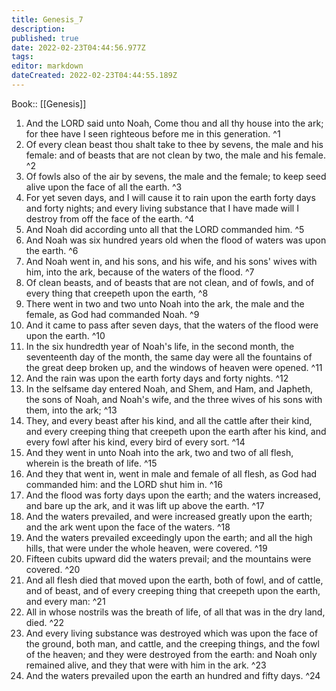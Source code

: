 ```yaml
---
title: Genesis_7
description: 
published: true
date: 2022-02-23T04:44:56.977Z
tags: 
editor: markdown
dateCreated: 2022-02-23T04:44:55.189Z
---
```


 Book:: [[Genesis]]
 1. And the LORD said unto Noah, Come thou and all thy house into the ark; for thee have I seen righteous before me in this generation. ^1
 2. Of every clean beast thou shalt take to thee by sevens, the male and his female: and of beasts that are not clean by two, the male and his female. ^2
 3. Of fowls also of the air by sevens, the male and the female; to keep seed alive upon the face of all the earth. ^3
 4. For yet seven days, and I will cause it to rain upon the earth forty days and forty nights; and every living substance that I have made will I destroy from off the face of the earth. ^4
 5. And Noah did according unto all that the LORD commanded him. ^5
 6. And Noah was six hundred years old when the flood of waters was upon the earth. ^6
 7. And Noah went in, and his sons, and his wife, and his sons' wives with him, into the ark, because of the waters of the flood. ^7
 8. Of clean beasts, and of beasts that are not clean, and of fowls, and of every thing that creepeth upon the earth, ^8
 9. There went in two and two unto Noah into the ark, the male and the female, as God had commanded Noah. ^9
 10. And it came to pass after seven days, that the waters of the flood were upon the earth. ^10
 11. In the six hundredth year of Noah's life, in the second month, the seventeenth day of the month, the same day were all the fountains of the great deep broken up, and the windows of heaven were opened. ^11
 12. And the rain was upon the earth forty days and forty nights. ^12
 13. In the selfsame day entered Noah, and Shem, and Ham, and Japheth, the sons of Noah, and Noah's wife, and the three wives of his sons with them, into the ark; ^13
 14. They, and every beast after his kind, and all the cattle after their kind, and every creeping thing that creepeth upon the earth after his kind, and every fowl after his kind, every bird of every sort. ^14
 15. And they went in unto Noah into the ark, two and two of all flesh, wherein is the breath of life. ^15
 16. And they that went in, went in male and female of all flesh, as God had commanded him: and the LORD shut him in. ^16
 17. And the flood was forty days upon the earth; and the waters increased, and bare up the ark, and it was lift up above the earth. ^17
 18. And the waters prevailed, and were increased greatly upon the earth; and the ark went upon the face of the waters. ^18
 19. And the waters prevailed exceedingly upon the earth; and all the high hills, that were under the whole heaven, were covered. ^19
 20. Fifteen cubits upward did the waters prevail; and the mountains were covered. ^20
 21. And all flesh died that moved upon the earth, both of fowl, and of cattle, and of beast, and of every creeping thing that creepeth upon the earth, and every man: ^21
 22. All in whose nostrils was the breath of life, of all that was in the dry land, died. ^22
 23. And every living substance was destroyed which was upon the face of the ground, both man, and cattle, and the creeping things, and the fowl of the heaven; and they were destroyed from the earth: and Noah only remained alive, and they that were with him in the ark. ^23
 24. And the waters prevailed upon the earth an hundred and fifty days. ^24
